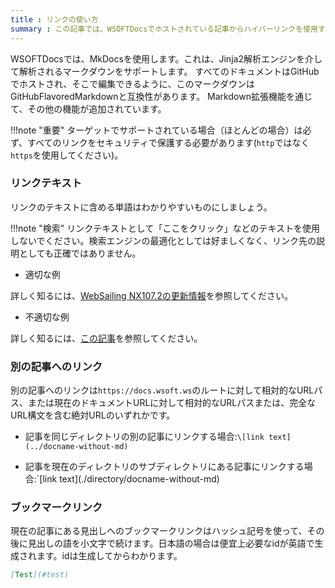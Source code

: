 ```yaml
---
title : リンクの使い方
summary : この記事では、WSOFTDocsでホストされている記事からハイパーリンクを使用する方法について説明します。いくつか規則がありますが、リンクは同じサイト内でも、外部のサイトやURL上のコンテンツでも、どこへでもMarkdownに簡単に追加できます。
---
```


WSOFTDocsでは、MkDocsを使用します。これは、Jinja2解析エンジンを介して解析されるマークダウンをサポートします。
すべてのドキュメントはGitHubでホストされ、そこで編集できるように、このマークダウンはGitHubFlavoredMarkdownと互換性があります。
Markdown拡張機能を通じて、その他の機能が追加されています。

!!!note "重要"
  ターゲットでサポートされている場合（ほとんどの場合）は必ず、すべてのリンクをセキュリティで保護する必要があります(`http`ではなく`https`を使用してください)。

### リンクテキスト
リンクのテキストに含める単語はわかりやすいものにしましょう。

!!!note "検索"
  リンクテキストとして「ここをクリック」などのテキストを使用しないでください。検索エンジンの最適化としては好ましくなく、リンク先の説明としても正確ではありません。

* 適切な例

詳しく知るには、[WebSailing NX107.2の更新情報](/websailing/changelog/1072)を参照してください。

* 不適切な例

詳しく知るには、[この記事](/websailing/changelog/1072)を参照してください。

### 別の記事へのリンク
別の記事へのリンクは`https://docs.wsoft.ws`のルートに対して相対的なURLパス、または現在のドキュメントURLに対して相対的なURLパスまたは、完全なURL構文を含む絶対URLのいずれかです。

* 記事を同じディレクトリの別の記事にリンクする場合:`\[link text](../docname-without-md)`

* 記事を現在のディレクトリのサブディレクトリにある記事にリンクする場合:`\[link text](./directory/docname-without-md)

### ブックマークリンク
現在の記事にある見出しへのブックマークリンクはハッシュ記号を使って、その後に見出しの語を小文字で続けます。日本語の場合は便宜上必要なidが英語で生成されます。idは生成してからわかります。

```md title="MarkDown"
[Test](#test)
```
